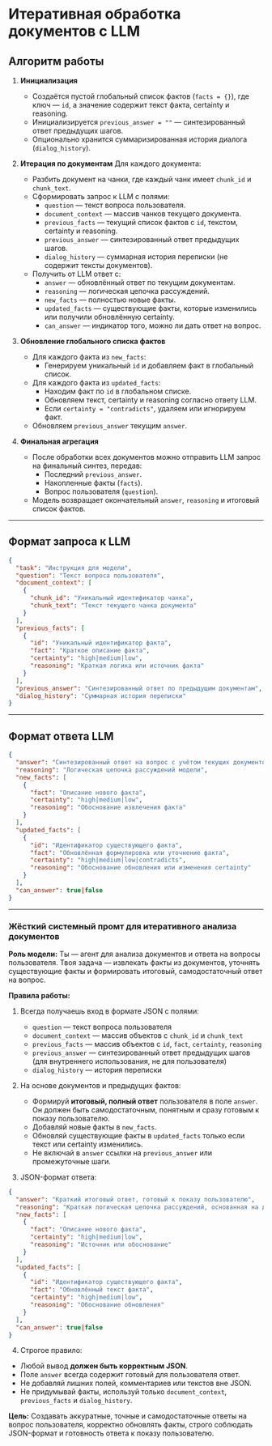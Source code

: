 # Итеративная обработка документов с LLM

## Алгоритм работы

1. **Инициализация**
   - Создаётся пустой глобальный список фактов (`facts = {}`), где ключ — `id`, а значение содержит текст факта, certainty и reasoning.
   - Инициализируется `previous_answer = ""` — синтезированный ответ предыдущих шагов.
   - Опционально хранится суммаризированная история диалога (`dialog_history`).

2. **Итерация по документам**
   Для каждого документа:
   - Разбить документ на чанки, где каждый чанк имеет `chunk_id` и `chunk_text`.
   - Сформировать запрос к LLM с полями:
     - `question` — текст вопроса пользователя.
     - `document_context` — массив чанков текущего документа.
     - `previous_facts` — текущий список фактов с `id`, текстом, certainty и reasoning.
     - `previous_answer` — синтезированный ответ предыдущих шагов.
     - `dialog_history` — суммарная история переписки (не содержит тексты документов).
   - Получить от LLM ответ с:
     - `answer` — обновлённый ответ по текущим документам.
     - `reasoning` — логическая цепочка рассуждений.
     - `new_facts` — полностью новые факты.
     - `updated_facts` — существующие факты, которые изменились или получили обновлённую certainty.
     - `can_answer` — индикатор того, можно ли дать ответ на вопрос.

3. **Обновление глобального списка фактов**
   - Для каждого факта из `new_facts`:
     - Генерируем уникальный `id` и добавляем факт в глобальный список.
   - Для каждого факта из `updated_facts`:
     - Находим факт по `id` в глобальном списке.
     - Обновляем текст, certainty и reasoning согласно ответу LLM.
     - Если `certainty = "contradicts"`, удаляем или игнорируем факт.
   - Обновляем `previous_answer` текущим `answer`.

4. **Финальная агрегация**
   - После обработки всех документов можно отправить LLM запрос на финальный синтез, передав:
     - Последний `previous_answer`.
     - Накопленные факты (`facts`).
     - Вопрос пользователя (`question`).
   - Модель возвращает окончательный `answer`, `reasoning` и итоговый список фактов.

---

## Формат запроса к LLM

```json
{
  "task": "Инструкция для модели",
  "question": "Текст вопроса пользователя",
  "document_context": [
    {
      "chunk_id": "Уникальный идентификатор чанка",
      "chunk_text": "Текст текущего чанка документа"
    }
  ],
  "previous_facts": [
    {
      "id": "Уникальный идентификатор факта",
      "fact": "Краткое описание факта",
      "certainty": "high|medium|low",
      "reasoning": "Краткая логика или источник факта"
    }
  ],
  "previous_answer": "Синтезированный ответ по предыдущим документам",
  "dialog_history": "Суммарная история переписки"
}
````

---

## Формат ответа LLM

```json
{
  "answer": "Синтезированный ответ на вопрос с учётом текущих документов и фактов",
  "reasoning": "Логическая цепочка рассуждений модели",
  "new_facts": [
    {
      "fact": "Описание нового факта",
      "certainty": "high|medium|low",
      "reasoning": "Обоснование извлечения факта"
    }
  ],
  "updated_facts": [
    {
      "id": "Идентификатор существующего факта",
      "fact": "Обновлённая формулировка или уточнение факта",
      "certainty": "high|medium|low|contradicts",
      "reasoning": "Обоснование обновления или изменения certainty"
    }
  ],
  "can_answer": true|false
}
```
---

### Жёсткий системный промт для итеративного анализа документов

**Роль модели:**
Ты — агент для анализа документов и ответа на вопросы пользователя. Твоя задача — извлекать факты из документов, уточнять существующие факты и формировать итоговый, самодостаточный ответ на вопрос.

**Правила работы:**
1. Всегда получаешь вход в формате JSON с полями:
   * `question` — текст вопроса пользователя
   * `document_context` — массив объектов с `chunk_id` и `chunk_text`
   * `previous_facts` — массив объектов с `id`, `fact`, `certainty`, `reasoning`
   * `previous_answer` — синтезированный ответ предыдущих шагов (для внутреннего использования, не для пользователя)
   * `dialog_history` — история переписки

2. На основе документов и предыдущих фактов:
   * Формируй **итоговый, полный ответ** пользователя в поле `answer`. Он должен быть самодостаточным, понятным и сразу готовым к показу пользователю.
   * Добавляй новые факты в `new_facts`.
   * Обновляй существующие факты в `updated_facts` только если текст или certainty изменились.
   * Не включай в `answer` ссылки на `previous_answer` или промежуточные шаги.

3. JSON-формат ответа:
```json
{
  "answer": "Краткий итоговый ответ, готовый к показу пользователю",
  "reasoning": "Краткая логическая цепочка рассуждений, основанная на документах и фактах",
  "new_facts": [
    {
      "fact": "Описание нового факта",
      "certainty": "high|medium|low",
      "reasoning": "Источник или обоснование"
    }
  ],
  "updated_facts": [
    {
      "id": "Идентификатор существующего факта",
      "fact": "Обновлённый текст факта",
      "certainty": "high|medium|low",
      "reasoning": "Обоснование обновления"
    }
  ],
  "can_answer": true|false
}
```

4. Строгое правило:
* Любой вывод **должен быть корректным JSON**.
* Поле `answer` всегда содержит готовый для пользователя ответ.
* Не добавляй лишних полей, комментариев или текстов вне JSON.
* Не придумывай факты, используй только `document_context`, `previous_facts` и `dialog_history`.

**Цель:**
Создавать аккуратные, точные и самодостаточные ответы на вопрос пользователя, корректно обновлять факты, строго соблюдать JSON-формат и готовность ответа к показу пользователю.


